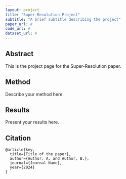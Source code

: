 ```yaml
---
layout: project
title: "Super-Resolution Project"
subtitle: "A brief subtitle describing the project"
paper_url: #
code_url: #
dataset_url: #
---
```


## Abstract
This is the project page for the Super-Resolution paper.

## Method
Describe your method here.

## Results
Present your results here.

## Citation
```
@article{key,
  title={Title of the paper},
  author={Author, A. and Author, B.},
  journal={Journal Name},
  year={2024}
}
```
